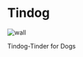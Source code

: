 # Tindog
![wall](https://github.com/Jinesh3578/Tindog/assets/114583066/e57d30a0-0908-4c36-b23d-f01ca20620ed)

Tindog-Tinder for Dogs

